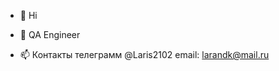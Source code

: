- 👋 Hi
- 👀 QA Engineer


- 📫 Контакты телеграмм @Laris2102 email: larandk@mail.ru


<!---
Kovalevskaya-Larisa/Kovalevskaya-Larisa is a ✨ special ✨ repository because its `README.md` (this file) appears on your GitHub profile.
You can click the Preview link to take a look at your changes.
--->
